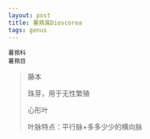 ```yaml
---
layout: post
title: 薯蓣属Dioscorea
tags: genus    
---
```



    薯蓣科
    薯蓣目

>藤本
>
>珠芽，用于无性繁殖
>
>心形叶
>
>叶脉特点：平行脉+多多少少的横向脉

